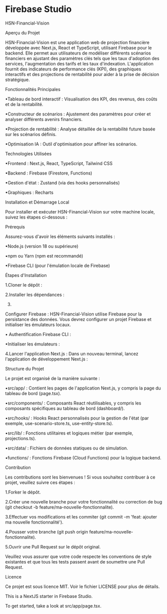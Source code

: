 # Firebase Studio
HSN-Financial-Vision

Aperçu du Projet

HSN-Financial-Vision est une application web de projection financière développée avec Next.js, React et TypeScript, utilisant Firebase pour le backend. Elle permet aux utilisateurs de modéliser différents scénarios financiers en ajustant des paramètres clés tels que les taux d'adoption des services, l'augmentation des tarifs et les taux d'indexation. L'application fournit des indicateurs de performance clés (KPI), des graphiques interactifs et des projections de rentabilité pour aider à la prise de décision stratégique.

Fonctionnalités Principales

•Tableau de bord interactif : Visualisation des KPI, des revenus, des coûts et de la rentabilité.

•Constructeur de scénarios : Ajustement des paramètres pour créer et analyser différents avenirs financiers.

•Projection de rentabilité : Analyse détaillée de la rentabilité future basée sur les scénarios définis.

•Optimisation IA : Outil d'optimisation pour affiner les scénarios.

Technologies Utilisées

•Frontend : Next.js, React, TypeScript, Tailwind CSS

•Backend : Firebase (Firestore, Functions)

•Gestion d'état : Zustand (via des hooks personnalisés)

•Graphiques : Recharts

Installation et Démarrage Local

Pour installer et exécuter HSN-Financial-Vision sur votre machine locale, suivez les étapes ci-dessous :

Prérequis

Assurez-vous d'avoir les éléments suivants installés :

•Node.js (version 18 ou supérieure)

•npm ou Yarn (npm est recommandé)

•Firebase CLI (pour l'émulation locale de Firebase)

Étapes d'Installation

1.Cloner le dépôt :

2.Installer les dépendances :

3.
Configurer Firebase :
HSN-Financial-Vision utilise Firebase pour la persistance des données. Vous devrez configurer un projet Firebase et initialiser les émulateurs locaux.

•
Authentification Firebase CLI :

•Initialiser les émulateurs :



4.Lancer l'application Next.js :
Dans un nouveau terminal, lancez l'application de développement Next.js :

Structure du Projet

Le projet est organisé de la manière suivante :

•src/app/ : Contient les pages de l'application Next.js, y compris la page du tableau de bord (page.tsx).

•src/components/ : Composants React réutilisables, y compris les composants spécifiques au tableau de bord (dashboard/).

•src/hooks/ : Hooks React personnalisés pour la gestion de l'état (par exemple, use-scenario-store.ts, use-entity-store.ts).

•src/lib/ : Fonctions utilitaires et logiques métier (par exemple, projections.ts).

•src/data/ : Fichiers de données statiques ou de simulation.

•functions/ : Fonctions Firebase (Cloud Functions) pour la logique backend.

Contribution

Les contributions sont les bienvenues ! Si vous souhaitez contribuer à ce projet, veuillez suivre ces étapes :

1.Forker le dépôt.

2.Créer une nouvelle branche pour votre fonctionnalité ou correction de bug (git checkout -b feature/ma-nouvelle-fonctionnalite).

3.Effectuer vos modifications et les commiter (git commit -m 'feat: ajouter ma nouvelle fonctionnalité').

4.Pousser votre branche (git push origin feature/ma-nouvelle-fonctionnalite).

5.Ouvrir une Pull Request sur le dépôt original.

Veuillez vous assurer que votre code respecte les conventions de style existantes et que tous les tests passent avant de soumettre une Pull Request.

Licence

Ce projet est sous licence MIT. Voir le fichier LICENSE pour plus de détails.


This is a NextJS starter in Firebase Studio.

To get started, take a look at src/app/page.tsx.
